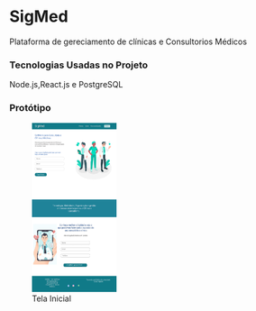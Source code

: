 # SigMed
Plataforma de gereciamento de clínicas e Consultorios Médicos 
### Tecnologias Usadas no Projeto
Node.js,React.js e PostgreSQL
### Protótipo
<figure>
  <img src="./img/tela inicial.png" alt="Tela Inicial" width="150" height="300">	
  <figcaption>Tela Inicial</figcaption>
</figure>
